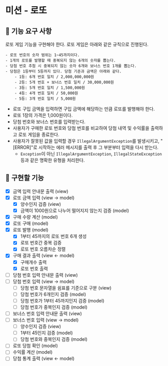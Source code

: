 # 미션 - 로또

## 🚀 기능 요구 사항

로또 게임 기능을 구현해야 한다. 로또 게임은 아래와 같은 규칙으로 진행된다.

```
- 로또 번호의 숫자 범위는 1~45까지이다.
- 1개의 로또를 발행할 때 중복되지 않는 6개의 숫자를 뽑는다.
- 당첨 번호 추첨 시 중복되지 않는 숫자 6개와 보너스 번호 1개를 뽑는다.
- 당첨은 1등부터 5등까지 있다. 당첨 기준과 금액은 아래와 같다.
    - 1등: 6개 번호 일치 / 2,000,000,000원
    - 2등: 5개 번호 + 보너스 번호 일치 / 30,000,000원
    - 3등: 5개 번호 일치 / 1,500,000원
    - 4등: 4개 번호 일치 / 50,000원
    - 5등: 3개 번호 일치 / 5,000원
```

- 로또 구입 금액을 입력하면 구입 금액에 해당하는 만큼 로또를 발행해야 한다.
- 로또 1장의 가격은 1,000원이다.
- 당첨 번호와 보너스 번호를 입력받는다.
- 사용자가 구매한 로또 번호와 당첨 번호를 비교하여 당첨 내역 및 수익률을 출력하고 로또 게임을 종료한다.
- 사용자가 잘못된 값을 입력할 경우 `IllegalArgumentException`를 발생시키고, "[ERROR]"로 시작하는 에러 메시지를 출력 후 그 부분부터 입력을 다시 받는다.
    - `Exception`이 아닌 `IllegalArgumentException`, `IllegalStateException` 등과 같은 명확한 유형을 처리한다.

## 📌 구현할 기능

- [X] 금액 입력 안내문 출력 (view)
- [X] 로또 금액 입력 (view -> model)
  - [X] 양수인지 검증 (view)
  - [X] 금액이 1000원으로 나누어 떨어지지 않는지 검증 (model)
- [X] 구매 수량 계산 (model)
- [X] 로또 구매 (model)
- [X] 로또 발행 (model)
  - [X] 1부터 45까지의 로또 번호 6개 생성
  - [X] 로또 번호간 중복 검증
  - [X] 로또 번호 오름차순 정렬
- [X] 구매 결과 출력 (view <- model)
  - [X] 구매개수 출력
  - [X] 로또 번호 출력
- [ ] 당첨 번호 입력 안내문 출력 (view)
- [ ] 당첨 번호 입력 (view -> model)
  - [ ] 당첨 번호 문자열을 쉼표를 기준으로 구분 (view)
  - [ ] 당첨 번호가 6개인지 검증 (model)
  - [ ] 당첨 번호가 1부터 45까지인지 검증 (model)
  - [ ] 당첨 번호가 중복인지 검증 (model)
- [ ] 보너스 번호 입력 안내문 출력 (view)
- [ ] 보너스 번호 입력 (view -> model)
  - [ ] 양수인지 검증 (view)
  - [ ] 1부터 45인지 검증 (model)
  - [ ] 당첨 번호와 중복인지 검증 (model)
- [ ] 로또 당첨 확인 (model)
- [ ] 수익률 계산 (model)
- [ ] 당첨 통계 출력 (view <- model)